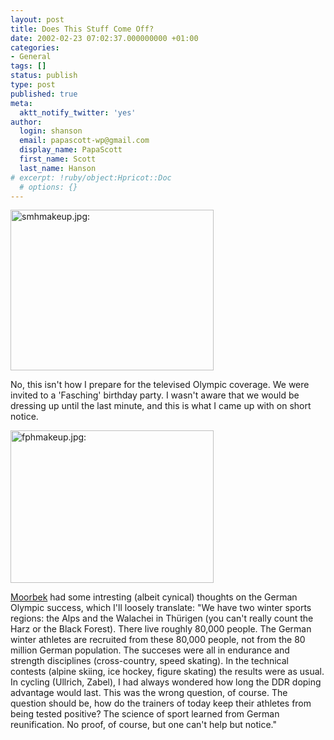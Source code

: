 ```yaml
---
layout: post
title: Does This Stuff Come Off?
date: 2002-02-23 07:02:37.000000000 +01:00
categories:
- General
tags: []
status: publish
type: post
published: true
meta:
  aktt_notify_twitter: 'yes'
author:
  login: shanson
  email: papascott-wp@gmail.com
  display_name: PapaScott
  first_name: Scott
  last_name: Hanson
# excerpt: !ruby/object:Hpricot::Doc
  # options: {}
---
```

<p><img src="http://www.papascott.de/wordpress/wp-content/uploads/2002/02/smhmakeup.jpg" height="257" width="325" border="0" alt="smhmakeup.jpg: " /></p>
<p>No, this isn't how I prepare for the televised Olympic coverage. We were invited to a 'Fasching' birthday party. I wasn't aware that we would be dressing up until the last minute, and this is what I came up with on short notice.</p>
<p><img src="http://www.papascott.de/wordpress/wp-content/uploads/2002/02/fphmakeup.jpg" height="244" width="325" border="0" alt="fphmakeup.jpg: " /></p>
<p><a href="http://moorbek.weblogs.com/">Moorbek</a> had some intresting (albeit cynical) thoughts on the German Olympic success, which I'll loosely translate: "We have two winter sports regions: the Alps and the Walachei in Thürigen (you can't really count the Harz or the Black Forest). There live roughly 80,000 people. The German winter athletes are recruited from these 80,000 people, not from the 80 million German population. The succeses were all in endurance and strength disciplines (cross-country, speed skating). In the technical contests (alpine skiing, ice hockey, figure skating) the results were as usual. In cycling (Ullrich, Zabel), I had always wondered how long the DDR doping advantage would last. This was the wrong question, of course. The question should be, how do the trainers of today keep their athletes from being tested positive? The science of sport learned from German reunification. No proof, of course, but one can't help but notice."</p>
